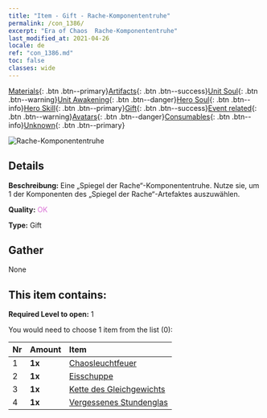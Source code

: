 ```yaml
---
title: "Item - Gift - Rache-Komponententruhe"
permalink: /con_1386/
excerpt: "Era of Chaos  Rache-Komponententruhe"
last_modified_at: 2021-04-26
locale: de
ref: "con_1386.md"
toc: false
classes: wide
---
```

 [Materials](/ItemsDE/){: .btn .btn--primary}[Artifacts](/ItemsDE/Artifacts/){: .btn .btn--success}[Unit Soul](/ItemsDE/UnitSoul/){: .btn .btn--warning}[Unit Awakening](/ItemsDE/UnitAwakening/){: .btn .btn--danger}[Hero Soul](/ItemsDE/HeroSoul/){: .btn .btn--info}[Hero Skill](/ItemsDE/HeroSkill/){: .btn .btn--primary}[Gift](/ItemsDE/Gift/){: .btn .btn--success}[Event related](/ItemsDE/Events/){: .btn .btn--warning}[Avatars](/ItemsDE/Avatars/){: .btn .btn--danger}[Consumables](/ItemsDE/Consumables/){: .btn .btn--info}[Unknown](/ItemsDE/Unknown/){: .btn .btn--primary}

 ![Rache-Komponententruhe](/images/t/i_906064.png)

## Details
 **Beschreibung:** Eine „Spiegel der Rache“-Komponententruhe. Nutze sie, um 1 der Komponenten des „Spiegel der Rache“-Artefaktes auszuwählen.

 **Quality:** <span style="color: #DA70D6">OK</span>

 **Type:** Gift

## Gather

  None

## This item contains:

 **Required Level to open:** 1

 You would need to choose 1 item from the list (0):

  | Nr | Amount |     Item    |
  |:---|:-------|:------------|
  | 1 |  **1x** | [Chaosleuchtfeuer](/ItemsDE/art_140/) |  | 
  | 2 |  **1x** | [Eisschuppe](/ItemsDE/art_141/) |  | 
  | 3 |  **1x** | [Kette des Gleichgewichts](/ItemsDE/art_142/) |  | 
  | 4 |  **1x** | [Vergessenes Stundenglas](/ItemsDE/art_143/) |  | 
